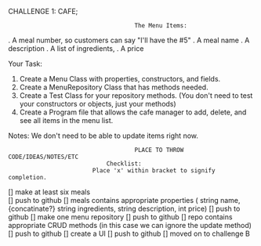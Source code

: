 CHALLENGE 1: CAFE;



										The Menu Items:
. A meal number, so customers can say "I'll have the #5"
. A meal name
. A description
. A list of ingredients,
. A price
 

Your Task:
1. Create a Menu Class with properties, constructors, and fields.
2. Create a MenuRepository Class that has methods needed.
3. Create a Test Class for your repository methods. (You don't need to test your constructors or objects, just your methods)
4. Create a Program file that allows the cafe manager to add, delete, and see all items in the menu list.
 

Notes:
We don't need to be able to update items right now.
										
										
										
										
										
										PLACE TO THROW CODE/IDEAS/NOTES/ETC
								Checklist:
							Place 'x' within bracket to signify completion.
[] make at least six meals										
[] push to github
[] meals contains appropriate properties ( string name, {concatinate?} string ingredients, string description, int price)
[] push to github
[] make one menu repository
[] push to github
[] repo contains appropriate CRUD methods (in this case we can ignore the update method)
[] push to github
[] create a UI
[] push to github
[] moved on to challenge B
